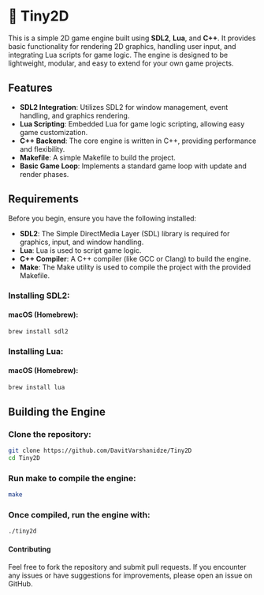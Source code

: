 # 🧩 Tiny2D

This is a simple 2D game engine built using **SDL2**, **Lua**, and **C++**. It provides basic functionality for rendering 2D graphics, handling user input, and integrating Lua scripts for game logic. The engine is designed to be lightweight, modular, and easy to extend for your own game projects.

## Features

- **SDL2 Integration**: Utilizes SDL2 for window management, event handling, and graphics rendering.
- **Lua Scripting**: Embedded Lua for game logic scripting, allowing easy game customization.
- **C++ Backend**: The core engine is written in C++, providing performance and flexibility.
- **Makefile**: A simple Makefile to build the project.
- **Basic Game Loop**: Implements a standard game loop with update and render phases.

## Requirements

Before you begin, ensure you have the following installed:

- **SDL2**: The Simple DirectMedia Layer (SDL) library is required for graphics, input, and window handling.
- **Lua**: Lua is used to script game logic.
- **C++ Compiler**: A C++ compiler (like GCC or Clang) to build the engine.
- **Make**: The Make utility is used to compile the project with the provided Makefile.

### Installing SDL2:

#### macOS (Homebrew):
```bash
brew install sdl2
```

### Installing Lua:

#### macOS (Homebrew):
```bash
brew install lua
```

## Building the Engine

### Clone the repository:
```bash
git clone https://github.com/DavitVarshanidze/Tiny2D
cd Tiny2D
```

### Run make to compile the engine:
```bash
make
```

### Once compiled, run the engine with:
```bash
./tiny2d
```

#### Contributing

Feel free to fork the repository and submit pull requests. If you encounter any issues or have suggestions for improvements, please open an issue on GitHub.
